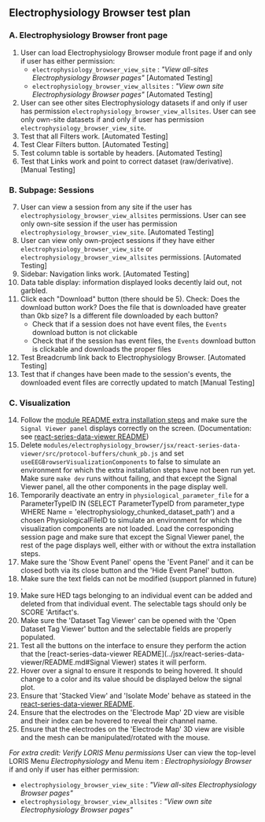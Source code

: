 ## Electrophysiology Browser test plan

### A. Electrophysiology Browser front page
1. User can load Electrophysiology Browser module front page if and only if user has either permission:
    * `electrophysiology_browser_view_site` : _"View all-sites Electrophysiology Browser pages"_ [Automated Testing]
    * `electrophysiology_browser_view_allsites` : _"View own site Electrophysiology Browser pages"_ [Automated Testing]
2. User can see other sites Electrophysiology datasets if and only if user has permission `electrophysiology_browser_view_allsites`. User can see only own-site datasets if and only if user has permission `electrophysiology_browser_view_site`.
3. Test that all Filters work. [Automated Testing]
4. Test Clear Filters button. [Automated Testing]
5. Test column table is sortable by headers. [Automated Testing]
6. Test that Links work and point to correct dataset (raw/derivative). [Manual Testing]

### B. Subpage: Sessions

7. User can view a session from any site if the user has `electrophysiology_browser_view_allsites` permissions. User can see only own-site session if the user has permission `electrophysiology_browser_view_site`. [Automated Testing]
8. User can view only own-project sessions if they have either `electrophysiology_browser_view_site` or `electrophysiology_browser_view_allsites` permissions. [Automated Testing]
9. Sidebar: Navigation links work. [Automated Testing]
10. Data table display: information displayed looks decently laid out, not garbled.
11. Click each "Download" button (there should be 5). Check: Does the download button work? Does the file that is downloaded have greater than 0kb size? Is a different file downloaded by each button?
    * Check that if a session does not have event files, the `Events` download button is not clickable
    * Check that if the session has event files, the `Events` download button is clickable and downloads the proper files
12. Test Breadcrumb link back to Electrophysiology Browser. [Automated Testing]
13. Test that if changes have been made to the session's events, the downloaded event files are correctly updated to match [Manual Testing]

### C. Visualization

14. Follow the [module README extra installation steps](../README.md#installation-requirements-to-use-the-visualization-features)
    and make sure the `Signal Viewer panel` displays correctly on the screen. (Documentation: see [react-series-data-viewer README](../jsx/react-series-data-viewer/README.md#user-manual))
15. Delete `modules/electrophysiology_browser/jsx/react-series-data-viewer/src/protocol-buffers/chunk_pb.js` and set `useEEGBrowserVisualizationComponents` to false to simulate an environment for which the extra installation steps
    have not been run yet.
    Make sure `make dev` runs without failing, and that except the Signal Viewer panel, all the other components in the page display well.
16. Temporarily deactivate an entry in `physiological_parameter_file`
    for a ParameterTypeID IN (SELECT ParameterTypeID from parameter_type WHERE Name = 'electrophysiology_chunked_dataset_path')
    and a chosen PhysiologicalFileID to simulate an environment for which the visualization components are not loaded.
    Load the corresponding session page and make sure that except the Signal Viewer panel, the rest of the page displays well, either with or without the extra installation steps.
17. Make sure the 'Show Event Panel' opens the 'Event Panel' and it can be closed both via its close button and the 'Hide Event Panel' button.
18. Make sure the text fields can not be modified (support planned in future) .
19. Make sure HED tags belonging to an individual event can be added and deleted from that individual event. The selectable tags should only be SCORE 'Artifact's.
20. Make sure the 'Dataset Tag Viewer' can be opened with the 'Open Dataset Tag Viewer' button and the selectable fields are properly populated.
21. Test all the buttons on the interface to ensure they perform the action that the  [react-series-data-viewer README](../jsx/react-series-data-viewer/README.md#Signal Viewer) states it will perform.
22. Hover over a signal to ensure it responds to being hovered. It should change to a color and its value should be displayed below the signal plot.
23. Ensure that 'Stacked View' and 'Isolate Mode' behave as stateed in the [react-series-data-viewer README](../jsx/react-series-data-viewer/README.md).
24. Ensure that the electrodes on the 'Electrode Map' 2D view are visible and their index can be hovered to reveal their channel name.
25. Ensure that the electrodes on the 'Electrode Map' 3D view are visible and the mesh can be manipulated/rotated with the mouse.

_For extra credit: Verify LORIS Menu permissions_
User can view the top-level LORIS Menu _Electrophysiology_ and Menu item : _Electrophysiology Browser_ if and only if user has either permission:
* `electrophysiology_browser_view_site` : _"View all-sites Electrophysiology Browser pages"_
* `electrophysiology_browser_view_allsites` : _"View own site Electrophysiology Browser pages"_
